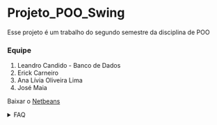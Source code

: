# Projeto_POO_Swing

Esse projeto é um trabalho do segundo semestre da disciplina de POO 

### Equipe
1. Leandro Candido - Banco de Dados
2. Erick Carneiro
3. Ana Lívia Oliveira Lima
4. José Maia

Baixar o [Netbeans](https://netbeans.apache.org/download/nb19/)

<details>
  <summary>FAQ</summary>
  
+ <details>
  <summary>Como acessar nosso banco de dados?</summary>
  1. Entre nesse site: "phpmyadmin.co"
  <br>
  2. Na barra de host, digite: "sql10.freesqldatabase.com"
  <br>
  3. Na barra de usuário, digite: "sql10656686"
  <br>
  4. Na barra de senha, digite: "IrfCARGKYh"
  </details>
  
+ <details>
  <summary>Como criar um Pull Request?</summary>
  1. Faça um fork do nosso repositório
  <br>
  2. Faça um "clone" dele no seu computador: "git clone https://github.com/(seu nome de usuario)/Projeto_POO_Swing(ou outro nome que tenha colocado no seu fork).git"
  <br>
  <br>
  <b>Depois de criar um clone</b>
  <br>
  3. Entre na pasta onde tenha feito o fork e abra o git bash 
  <br>
  4. Crie uma nova branch com esse comando: "git checkout -b (nome da branch que você vai criar)"
  <br>
  5. Depois, chame essa branch para a main do repositório principal: "git remote add upstream https://github.com/marshfellow42/Projeto_POO_Swing"
  <br>
  <br>
  <b>Quando for fazer um push para a sua branch</b>
  <br>
  6. Adicione todos os arquivos modificados: "git add . && git status"
  <br>
  7. Faça um commit: "git commit"
  <br>
  8. Faça um push para a sua branch: "git push -u origin (nome da branch que você criou)"
  <br>
  <br>
  <b>Quando for fazer um pull request para a main</b>
  <br>
  9. Entre no repositório onde havia feito um fork
  <br>
  10. Lá dentro vai aparecer algo como "Compare and Pull Request", lá você poderá fazer o pull request para o nosso repositório
  </details>
</details>
